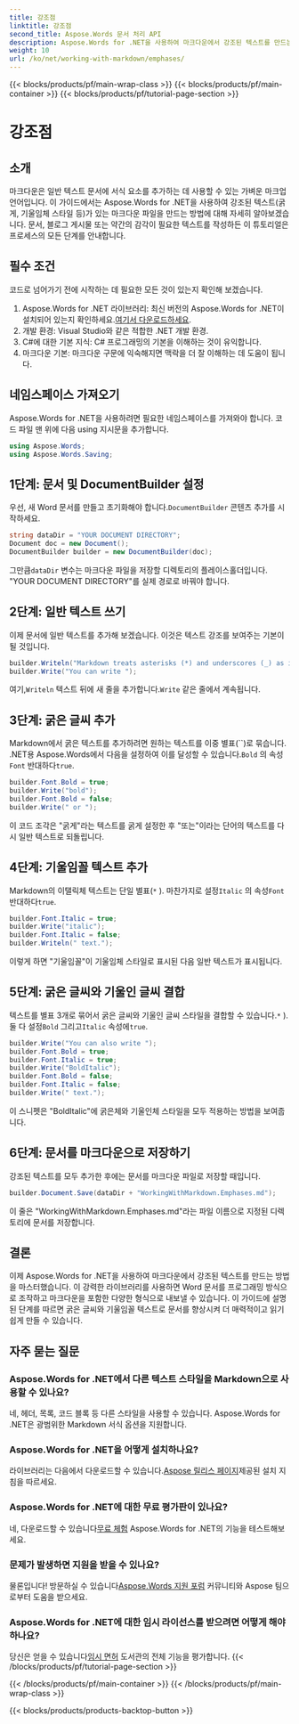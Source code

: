 ```yaml
---
title: 강조점
linktitle: 강조점
second_title: Aspose.Words 문서 처리 API
description: Aspose.Words for .NET을 사용하여 마크다운에서 강조된 텍스트를 만드는 방법을 알아보세요. 이 가이드는 굵게, 기울임체 및 결합된 스타일을 단계별 지침과 함께 다룹니다.
weight: 10
url: /ko/net/working-with-markdown/emphases/
---
```


{{< blocks/products/pf/main-wrap-class >}}
{{< blocks/products/pf/main-container >}}
{{< blocks/products/pf/tutorial-page-section >}}

# 강조점

## 소개

마크다운은 일반 텍스트 문서에 서식 요소를 추가하는 데 사용할 수 있는 가벼운 마크업 언어입니다. 이 가이드에서는 Aspose.Words for .NET을 사용하여 강조된 텍스트(굵게, 기울임체 스타일 등)가 있는 마크다운 파일을 만드는 방법에 대해 자세히 알아보겠습니다. 문서, 블로그 게시물 또는 약간의 감각이 필요한 텍스트를 작성하든 이 튜토리얼은 프로세스의 모든 단계를 안내합니다.

## 필수 조건

코드로 넘어가기 전에 시작하는 데 필요한 모든 것이 있는지 확인해 보겠습니다.

1.  Aspose.Words for .NET 라이브러리: 최신 버전의 Aspose.Words for .NET이 설치되어 있는지 확인하세요.[여기서 다운로드하세요](https://releases.aspose.com/words/net/).
2. 개발 환경: Visual Studio와 같은 적합한 .NET 개발 환경.
3. C#에 대한 기본 지식: C# 프로그래밍의 기본을 이해하는 것이 유익합니다.
4. 마크다운 기본: 마크다운 구문에 익숙해지면 맥락을 더 잘 이해하는 데 도움이 됩니다.

## 네임스페이스 가져오기

Aspose.Words for .NET을 사용하려면 필요한 네임스페이스를 가져와야 합니다. 코드 파일 맨 위에 다음 using 지시문을 추가합니다.

```csharp
using Aspose.Words;
using Aspose.Words.Saving;
```

## 1단계: 문서 및 DocumentBuilder 설정

우선, 새 Word 문서를 만들고 초기화해야 합니다.`DocumentBuilder` 콘텐츠 추가를 시작하세요.

```csharp
string dataDir = "YOUR DOCUMENT DIRECTORY";
Document doc = new Document();
DocumentBuilder builder = new DocumentBuilder(doc);
```

 그만큼`dataDir` 변수는 마크다운 파일을 저장할 디렉토리의 플레이스홀더입니다. "YOUR DOCUMENT DIRECTORY"를 실제 경로로 바꿔야 합니다.

## 2단계: 일반 텍스트 쓰기

이제 문서에 일반 텍스트를 추가해 보겠습니다. 이것은 텍스트 강조를 보여주는 기본이 될 것입니다.

```csharp
builder.Writeln("Markdown treats asterisks (*) and underscores (_) as indicators of emphases.");
builder.Write("You can write ");
```

 여기,`Writeln` 텍스트 뒤에 새 줄을 추가합니다.`Write` 같은 줄에서 계속됩니다.

## 3단계: 굵은 글씨 추가

 Markdown에서 굵은 텍스트를 추가하려면 원하는 텍스트를 이중 별표(``)로 묶습니다. .NET용 Aspose.Words에서 다음을 설정하여 이를 달성할 수 있습니다.`Bold` 의 속성`Font` 반대하다`true`.

```csharp
builder.Font.Bold = true;
builder.Write("bold");
builder.Font.Bold = false;
builder.Write(" or ");
```

이 코드 조각은 "굵게"라는 텍스트를 굵게 설정한 후 "또는"이라는 단어의 텍스트를 다시 일반 텍스트로 되돌립니다.

## 4단계: 기울임꼴 텍스트 추가

Markdown의 이탤릭체 텍스트는 단일 별표(`*` ). 마찬가지로 설정`Italic` 의 속성`Font` 반대하다`true`.

```csharp
builder.Font.Italic = true;
builder.Write("italic");
builder.Font.Italic = false;
builder.Writeln(" text.");
```

이렇게 하면 "기울임꼴"이 기울임체 스타일로 표시된 다음 일반 텍스트가 표시됩니다.

## 5단계: 굵은 글씨와 기울인 글씨 결합

텍스트를 별표 3개로 묶어서 굵은 글씨와 기울인 글씨 스타일을 결합할 수 있습니다.`*` ). 둘 다 설정`Bold` 그리고`Italic` 속성에`true`.

```csharp
builder.Write("You can also write ");
builder.Font.Bold = true;
builder.Font.Italic = true;
builder.Write("BoldItalic");
builder.Font.Bold = false;
builder.Font.Italic = false;
builder.Write(" text.");
```

이 스니펫은 "BoldItalic"에 굵은체와 기울인체 스타일을 모두 적용하는 방법을 보여줍니다.

## 6단계: 문서를 마크다운으로 저장하기

강조된 텍스트를 모두 추가한 후에는 문서를 마크다운 파일로 저장할 때입니다.

```csharp
builder.Document.Save(dataDir + "WorkingWithMarkdown.Emphases.md");
```

이 줄은 "WorkingWithMarkdown.Emphases.md"라는 파일 이름으로 지정된 디렉토리에 문서를 저장합니다.

## 결론

이제 Aspose.Words for .NET을 사용하여 마크다운에서 강조된 텍스트를 만드는 방법을 마스터했습니다. 이 강력한 라이브러리를 사용하면 Word 문서를 프로그래밍 방식으로 조작하고 마크다운을 포함한 다양한 형식으로 내보낼 수 있습니다. 이 가이드에 설명된 단계를 따르면 굵은 글씨와 기울임꼴 텍스트로 문서를 향상시켜 더 매력적이고 읽기 쉽게 만들 수 있습니다.

## 자주 묻는 질문

### Aspose.Words for .NET에서 다른 텍스트 스타일을 Markdown으로 사용할 수 있나요?
네, 헤더, 목록, 코드 블록 등 다른 스타일을 사용할 수 있습니다. Aspose.Words for .NET은 광범위한 Markdown 서식 옵션을 지원합니다.

### Aspose.Words for .NET을 어떻게 설치하나요?
 라이브러리는 다음에서 다운로드할 수 있습니다.[Aspose 릴리스 페이지](https://releases.aspose.com/words/net/)제공된 설치 지침을 따르세요.

### Aspose.Words for .NET에 대한 무료 평가판이 있나요?
 네, 다운로드할 수 있습니다[무료 체험](https://releases.aspose.com/) Aspose.Words for .NET의 기능을 테스트해보세요.

### 문제가 발생하면 지원을 받을 수 있나요?
 물론입니다! 방문하실 수 있습니다[Aspose.Words 지원 포럼](https://forum.aspose.com/c/words/8) 커뮤니티와 Aspose 팀으로부터 도움을 받으세요.

### Aspose.Words for .NET에 대한 임시 라이선스를 받으려면 어떻게 해야 하나요?
 당신은 얻을 수 있습니다[임시 면허](https://purchase.aspose.com/temporary-license/) 도서관의 전체 기능을 평가합니다.
{{< /blocks/products/pf/tutorial-page-section >}}

{{< /blocks/products/pf/main-container >}}
{{< /blocks/products/pf/main-wrap-class >}}

{{< blocks/products/products-backtop-button >}}
